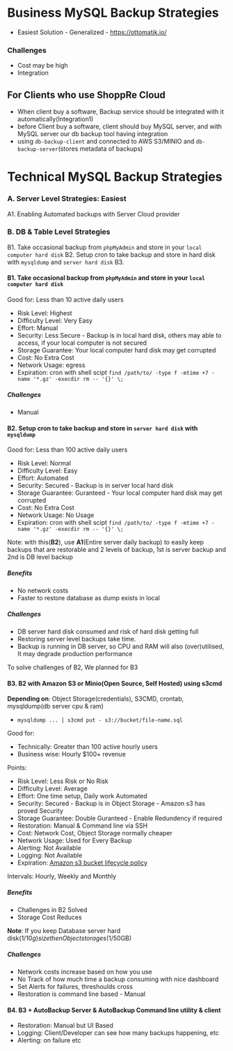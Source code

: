 # Business MySQL Backup Strategies



- Easiest Solution - Generalized - https://ottomatik.io/

### Challenges
- Cost may be high
- Integration


## For Clients who use ShoppRe Cloud

- When client buy a software, Backup service should be integrated with it automatically(Integration1)
- before Client buy a software, client should buy MySQL server, and with MySQL server our db backup tool having integration
- using `db-backup-client` and connected to AWS S3/MINIO and `db-backup-server`(stores metadata of backups)




# Technical MySQL Backup Strategies

### A. Server Level Strategies: **Easiest**

A1. Enabling Automated backups with Server Cloud provider


### B. DB & Table Level Strategies

B1. Take occasional backup from `phpMyAdmin` and store in your `local computer hard disk`
B2. Setup cron to take backup and store in hard disk with `mysqldump` and `server hard disk`
B3. 

#### B1. Take occasional backup from `phpMyAdmin` and store in your `local computer hard disk`

Good for: Less than 10 active daily users

- Risk Level: Highest
- Difficulty Level: Very Easy
- Effort: Manual
- Security: Less Secure - Backup is in local hard disk, others may able to access, if your local computer is not secured
- Storage Guarantee: Your local computer hard disk may get corrupted
- Cost: No Extra Cost
- Network Usage: egress
- Expiration: cron with shell scipt `find /path/to/ -type f -mtime +7 -name '*.gz' -execdir rm -- '{}' \;`

##### Challenges

- Manual

#### B2. Setup cron to take backup and store in `server hard disk` with `mysqldump` 

Good for: Less than 100 active daily users

- Risk Level: Normal
- Difficulty Level: Easy
- Effort: Automated
- Security: Secured - Backup is in server local hard disk
- Storage Guarantee: Guranteed - Your local computer hard disk may get corrupted
- Cost: No Extra Cost
- Network Usage: No Usage
- Expiration: cron with shell scipt `find /path/to/ -type f -mtime +7 -name '*.gz' -execdir rm -- '{}' \;`

Note: with this(**B2**), use **A1**(Entire server daily backup) to easily keep backups that are restorable and 2 levels of backup, 1st is server backup and 2nd is DB level backup

##### Benefits

- No network costs
- Faster to restore database as dump exists in local

##### Challenges

- DB server hard disk consumed and risk of hard disk getting full
- Restoring server level backups take time.
- Backup is running in DB server, so CPU and RAM will also (over)utilised, It may degrade production performance

To solve challenges of B2, We planned for B3

#### B3. B2 with Amazon S3 or Minio(Open Source, Self Hosted) using s3cmd

**Depending on**: Object Storage(credentials), S3CMD, crontab, mysqldump(db server cpu & ram)

- `mysqldump ... | s3cmd put - s3://bucket/file-name.sql`

Good for: 
- Technically: Greater than 100 active hourly users
- Business wise: Hourly $100+ revenue 

Points:

- Risk Level: Less Risk or No Risk
- Difficulty Level: Average
- Effort: One time setup, Daily work Automated
- Security: Secured - Backup is in Object Storage - Amazon s3 has proved Security
- Storage Guarantee: Double Guranteed - Enable Redundency if required
- Restoration: Manual & Command line via SSH
- Cost: Network Cost, Object Storage normally cheaper
- Network Usage: Used for Every Backup
- Alerting: Not Available 
- Logging: Not Available
- Expiration: [Amazon s3 bucket lifecycle policy](https://www.joe0.com/2017/05/24/amazon-s3-how-to-delete-files-older-than-x-days/)


Intervals: Hourly, Weekly and Monthly

#####  Benefits

- Challenges in B2 Solved
- Storage Cost Reduces

 **Note**: If you keep Database server hard disk($1/10g) size then Object storages($1/50GB) 
 
##### Challenges

 - Network costs increase based on how you use
 - No Track of how much time a backup consuming with nice dashboard 
 - Set Alerts for failures, threshoulds cross
 - Restoration is command line based - Manual
 
 #### B4. B3 + AutoBackup Server & AutoBackup Command line utility & client

- Restoration: Manual but UI Based
- Logging: Client/Developer can see how many backups happening, etc
- Alerting: on failure etc
